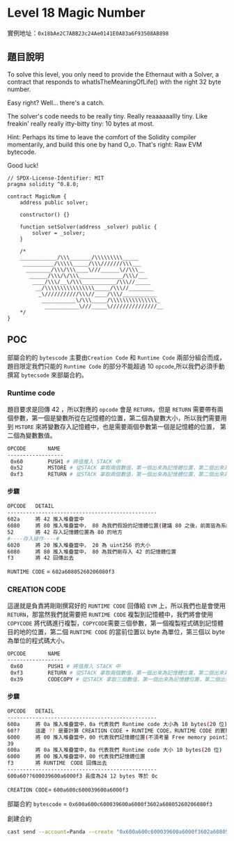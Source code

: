 #   Level 18 Magic Number
實例地址：`0x18bAe2C7ABB23c24Ae0141E0A83a6F93508AB898`

##  題目說明
To solve this level, you only need to provide the Ethernaut with a Solver, a contract that responds to whatIsTheMeaningOfLife() with the right 32 byte number.

Easy right? Well... there's a catch.

The solver's code needs to be really tiny. Really reaaaaaallly tiny. Like freakin' really really itty-bitty tiny: 10 bytes at most.

Hint: Perhaps its time to leave the comfort of the Solidity compiler momentarily, and build this one by hand O_o. That's right: Raw EVM bytecode.

Good luck!
```solidity
// SPDX-License-Identifier: MIT
pragma solidity ^0.8.0;

contract MagicNum {
    address public solver;

    constructor() {}

    function setSolver(address _solver) public {
        solver = _solver;
    }

    /*
    ____________/\\\_______/\\\\\\\\\_____        
     __________/\\\\\_____/\\\///////\\\___       
      ________/\\\/\\\____\///______\//\\\__      
       ______/\\\/\/\\\______________/\\\/___     
        ____/\\\/__\/\\\___________/\\\//_____    
         __/\\\\\\\\\\\\\\\\_____/\\\//________   
          _\///////////\\\//____/\\\/___________  
           ___________\/\\\_____/\\\\\\\\\\\\\\\_ 
            ___________\///_____\///////////////__
    */
}
```

##  POC
部屬合約的 `bytescode` 主要由`Creation Code` 和 `Runtime Code` 兩部分組合而成，題目限定我們只能的 `Runtime Code` 的部分不能超過 10 `opcode`,所以我們必須手動撰寫 `bytecsode` 來部屬合約。

### Runtime code
題目要求是回傳 42 ，所以對應的 `opcode` 會是 `RETURN`，但是 `RETURN` 需要帶有兩個參數，第一個是變數所從在記憶體的位置，第二個為變數大小，所以我們需要用到 `MSTORE` 來將變數存入記憶體中，也是需要兩個參數第一個是記憶體的位置， 第二個為變數數值。
```bash
OPCODE       NAME
------------------
 0x60        PUSH1 # 將值推入 STACK 中
 0x52        MSTORE # 從STACK 拿取兩個數值，第一個出來為記憶體位置，第二個出來為變數數值
 0xf3        RETURN # 從STACK 拿取兩個數值，第一個出來為記憶體位置，第二個出來為變數大小
```
#### 步驟
``` bash
OPCODE   DETAIL
------------------------------------------------
602a     將 42 推入堆疊當中
6080     將 80 推入堆疊當中， 80 為我們假設的記憶體位置(建議 80 之後，前面皆為系統常用)
52       將 42 存入記憶體位置為 80 的地方
#----存入操作----#
6020     將 20 推入堆疊當中， 20 為 uint256 的大小
6080     將 80 推入堆疊當中， 80 為我們剛存入 42 的記憶體位置
f3       將 42 回傳出去
```
`RUNTIME CODE` = `602a60805260206080f3`

### CREATION CODE
這邊就是負責將剛剛撰寫好的 `RUNTIME CODE` 回傳給 `EVM` 上，所以我們也是會使用 `RETURN`，那當然我們就需要把 `RUNTIME CODE` 複製到記憶體中，我們將會使用 `COPYCODE` 將代碼進行複製，`COPYCODE`需要三個參數，第一個複製程式碼到記憶體目的地的位置，第二個 `RUNTIME CODE` 的當前位置以 byte 為單位，第三個以 byte 為單位的程式碼大小。
```bash
OPCODE       NAME
------------------
 0x60        PUSH1 # 將值推入 STACK 中
 0xf3        RETURN # 從STACK 拿取兩個數值，第一個出來為記憶體位置，第二個出來為變數大小
 0x39        CODECOPY # 從STACK 拿取三個數值，第一個出來為記憶體位置，第二個出來複製起始位置，第三個為程式碼大小
```

#### 步驟
``` bash
OPCODE   DETAIL
------------------------------------------------
600a     將 0a 推入堆疊當中，0a 代表我們 Runtime code 大小為 10 bytes(20 位)
60??     這邊 ?? 是要計算 CREATION CODE + RUNTIME CODE，RUNTIME CODE 的實際位置
6000     將 00 推入堆疊當中，00 代表我們記憶體位置(不須考量 Free memory point)
39
600a     將 0a 推入堆疊當中，0a 代表我們 Runtime code 大小 10 bytes(20 位)
6000     將 00 推入堆疊當中，00 代表我們記憶體位置
f3       將 RUNTIME　CODE 回傳出去
------------------------------------------------
600a60??600039600a6000f3 長度為24 12 bytes 等於 0c
```
`CREATION CODE`= `600a600c600039600a6000f3`

部屬合約 `bytescode` = `0x600a600c600039600a6000f3602a60805260206080f3`

創建合約
```bash
cast send --account=Panda --create "0x600a600c600039600a6000f3602a60805260206080f3"
```
